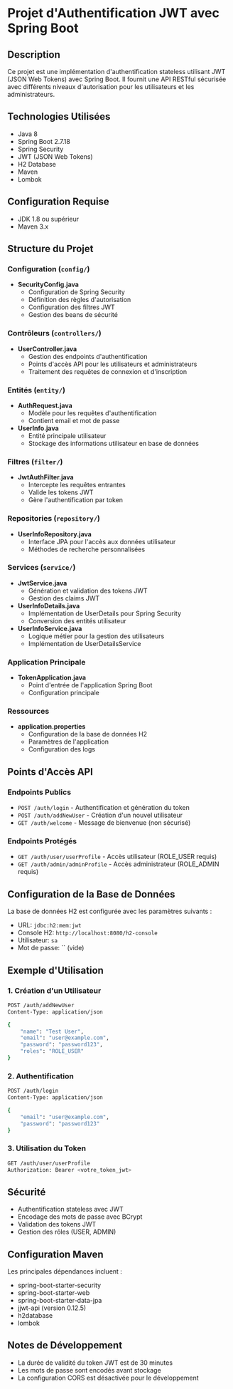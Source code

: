 # Projet d'Authentification JWT avec Spring Boot

## Description
Ce projet est une implémentation d'authentification stateless utilisant JWT (JSON Web Tokens) avec Spring Boot. Il fournit une API RESTful sécurisée avec différents niveaux d'autorisation pour les utilisateurs et les administrateurs.

## Technologies Utilisées
- Java 8
- Spring Boot 2.7.18
- Spring Security
- JWT (JSON Web Tokens)
- H2 Database
- Maven
- Lombok

## Configuration Requise
- JDK 1.8 ou supérieur
- Maven 3.x

## Structure du Projet

### Configuration (`config/`)
- **SecurityConfig.java**
  - Configuration de Spring Security
  - Définition des règles d'autorisation
  - Configuration des filtres JWT
  - Gestion des beans de sécurité

### Contrôleurs (`controllers/`)
- **UserController.java**
  - Gestion des endpoints d'authentification
  - Points d'accès API pour les utilisateurs et administrateurs
  - Traitement des requêtes de connexion et d'inscription

### Entités (`entity/`)
- **AuthRequest.java**
  - Modèle pour les requêtes d'authentification
  - Contient email et mot de passe
- **UserInfo.java**
  - Entité principale utilisateur
  - Stockage des informations utilisateur en base de données

### Filtres (`filter/`)
- **JwtAuthFilter.java**
  - Intercepte les requêtes entrantes
  - Valide les tokens JWT
  - Gère l'authentification par token

### Repositories (`repository/`)
- **UserInfoRepository.java**
  - Interface JPA pour l'accès aux données utilisateur
  - Méthodes de recherche personnalisées

### Services (`service/`)
- **JwtService.java**
  - Génération et validation des tokens JWT
  - Gestion des claims JWT
- **UserInfoDetails.java**
  - Implémentation de UserDetails pour Spring Security
  - Conversion des entités utilisateur
- **UserInfoService.java**
  - Logique métier pour la gestion des utilisateurs
  - Implémentation de UserDetailsService

### Application Principale
- **TokenApplication.java**
  - Point d'entrée de l'application Spring Boot
  - Configuration principale

### Ressources
- **application.properties**
  - Configuration de la base de données H2
  - Paramètres de l'application
  - Configuration des logs

## Points d'Accès API

### Endpoints Publics
- `POST /auth/login` - Authentification et génération du token
- `POST /auth/addNewUser` - Création d'un nouvel utilisateur
- `GET /auth/welcome` - Message de bienvenue (non sécurisé)

### Endpoints Protégés
- `GET /auth/user/userProfile` - Accès utilisateur (ROLE_USER requis)
- `GET /auth/admin/adminProfile` - Accès administrateur (ROLE_ADMIN requis)

## Configuration de la Base de Données
La base de données H2 est configurée avec les paramètres suivants :
- URL: `jdbc:h2:mem:jwt`
- Console H2: `http://localhost:8080/h2-console`
- Utilisateur: `sa`
- Mot de passe: `` (vide)

## Exemple d'Utilisation

### 1. Création d'un Utilisateur
```bash
POST /auth/addNewUser
Content-Type: application/json

{
    "name": "Test User",
    "email": "user@example.com",
    "password": "password123",
    "roles": "ROLE_USER"
}
```

### 2. Authentification
```bash
POST /auth/login
Content-Type: application/json

{
    "email": "user@example.com",
    "password": "password123"
}
```

### 3. Utilisation du Token
```bash
GET /auth/user/userProfile
Authorization: Bearer <votre_token_jwt>
```

## Sécurité
- Authentification stateless avec JWT
- Encodage des mots de passe avec BCrypt
- Validation des tokens JWT
- Gestion des rôles (USER, ADMIN)

## Configuration Maven
Les principales dépendances incluent :
- spring-boot-starter-security
- spring-boot-starter-web
- spring-boot-starter-data-jpa
- jjwt-api (version 0.12.5)
- h2database
- lombok

## Notes de Développement
- La durée de validité du token JWT est de 30 minutes
- Les mots de passe sont encodés avant stockage
- La configuration CORS est désactivée pour le développement

